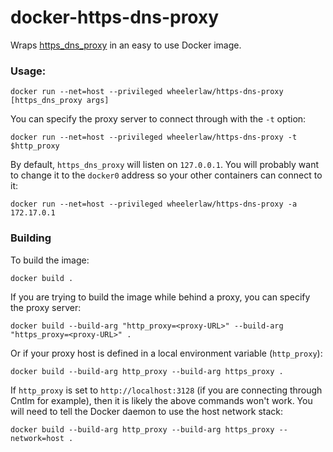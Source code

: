 # docker-https-dns-proxy

Wraps [https_dns_proxy](https://github.com/aarond10/https_dns_proxy) in an easy to use Docker image. 

### Usage:

```
docker run --net=host --privileged wheelerlaw/https-dns-proxy [https_dns_proxy args]
```

You can specify the proxy server to connect through with the `-t` option:

```
docker run --net=host --privileged wheelerlaw/https-dns-proxy -t $http_proxy
```

By default, `https_dns_proxy` will listen on `127.0.0.1`. You will probably want to change it to the `docker0` address so your other containers can connect to it:

```
docker run --net=host --privileged wheelerlaw/https-dns-proxy -a 172.17.0.1
```


### Building

To build the image:

```
docker build .
```

If you are trying to build the image while behind a proxy, you can specify the proxy server:

```
docker build --build-arg "http_proxy=<proxy-URL>" --build-arg "https_proxy=<proxy-URL>" .
```

Or if your proxy host is defined in a local environment variable (`http_proxy`):

```
docker build --build-arg http_proxy --build-arg https_proxy .
```

If `http_proxy` is set to `http://localhost:3128` (if you are connecting through Cntlm for example), then it is likely the above commands won't work. You will need to tell the Docker daemon to use the host network stack:

```
docker build --build-arg http_proxy --build-arg https_proxy --network=host .
```
